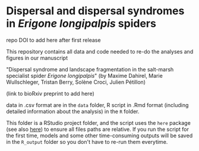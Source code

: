 # Dispersal and dispersal syndromes in *Erigone longipalpis* spiders

repo DOI to add here after first release

This repository contains all data and code needed to re-do the analyses and figures in our manuscript

"Dispersal syndrome and landscape fragmentation in the salt-marsh specialist spider *Erigone longipalpis*"
(by Maxime Dahirel, Marie Wullschleger, Tristan Berry, Solène Croci, Julien Pétillon)

(link to bioRxiv preprint to add here)

data in .csv format are in the `data` folder, R script in .Rmd format (including detailed information about the analysis) in the `R` folder.

This folder is a RStudio project folder, and the script uses the `here` package (see also [here](https://github.com/jennybc/here_here)) to ensure all files paths are relative. 
If you run the script for the first time, models and some other time-consuming outputs will be saved in the `R_output` folder so you don't have to re-run them everytime.
